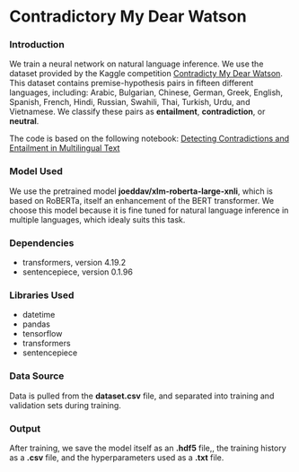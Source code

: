 # Contradictory My Dear Watson 

### Introduction

We train a neural network on natural language inference. We use the dataset provided by the Kaggle competition [Contradicty My Dear Watson](https://www.kaggle.com/competitions/contradictory-my-dear-watson). This dataset contains premise-hypothesis pairs in fifteen different languages, including: Arabic, Bulgarian, Chinese, German, Greek, English, Spanish, French, Hindi, Russian, Swahili, Thai, Turkish, Urdu, and Vietnamese. We classify these pairs as **entailment**, **contradiction**, or **neutral**.

The code is based on the following notebook: [Detecting Contradictions and Entailment in Multilingual Text](https://github.com/sukanyabag/Detecting-Contradictions-and-Entailment-in-Multilingual-Text/tree/main/Detecting%20Contradictions%20in%20Multilingual%20Text)

### Model Used
We use the pretrained model **joeddav/xlm-roberta-large-xnli**, which is based on RoBERTa, itself an enhancement of the BERT transformer. We choose this model because it is fine tuned for natural language inference in multiple languages, which idealy suits this task.

### Dependencies 
- transformers, version 4.19.2
- sentencepiece, version 0.1.96

### Libraries Used
- datetime
- pandas
- tensorflow
- transformers
- sentencepiece

### Data Source
Data is pulled from the **dataset.csv** file, and separated into training and validation sets during training.

### Output
After training, we save the model itself as an **.hdf5** file,, the training history as a **.csv** file, and the hyperparameters used as a **.txt** file.
